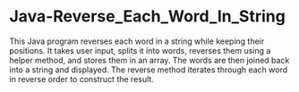 # Java-Reverse_Each_Word_In_String
This Java program reverses each word in a string while keeping their positions. It takes user input, splits it into words, reverses them using a helper method, and stores them in an array. The words are then joined back into a string and displayed. The reverse method iterates through each word in reverse order to construct the result.
